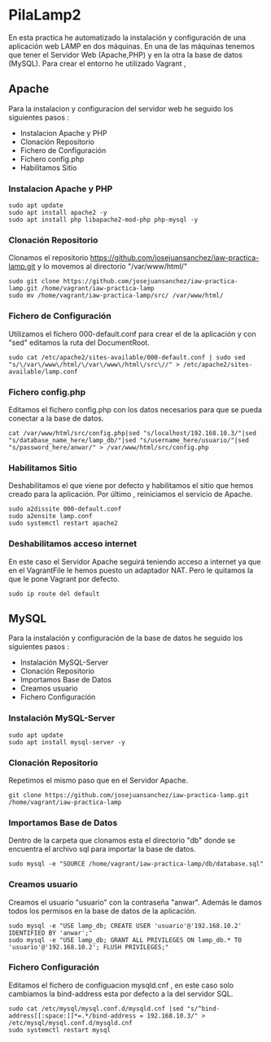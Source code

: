 # PilaLamp2
En esta practica he automatizado la  instalación y configuración de una aplicación web LAMP en dos máquinas. En una de las máquinas tenemos que tener el Servidor Web (Apache,PHP) y en la otra la base de datos (MySQL). Para crear el entorno he utilizado Vagrant , 

## Apache
Para la instalacion y configuracion del servidor web he seguido los siguientes pasos :

* Instalacion Apache y PHP
* Clonación Repositorio
* Fichero de Configuración
* Fichero config.php
* Habilitamos Sitio

### Instalacion Apache y PHP
```
sudo apt update
sudo apt install apache2 -y
sudo apt install php libapache2-mod-php php-mysql -y
```
### Clonación Repositorio
Clonamos el repositorio https://github.com/josejuansanchez/iaw-practica-lamp.git y lo movemos al directorio "/var/www/html/"
```
sudo git clone https://github.com/josejuansanchez/iaw-practica-lamp.git /home/vagrant/iaw-practica-lamp
sudo mv /home/vagrant/iaw-practica-lamp/src/ /var/www/html/
```
### Fichero de Configuración
Utilizamos el fichero 000-default.conf para crear el de la aplicación y con "sed" editamos la ruta del DocumentRoot.
```
sudo cat /etc/apache2/sites-available/000-default.conf | sudo sed "s/\/var\/www\/html/\/var\/www\/html\/src\//" > /etc/apache2/sites-available/lamp.conf
```
### Fichero config.php
Editamos el fichero config.php con los datos necesarios para que se pueda conectar a la base de datos.   
```
cat /var/www/html/src/config.php|sed "s/localhost/192.168.10.3/"|sed "s/database_name_here/lamp_db/"|sed "s/username_here/usuario/"|sed "s/password_here/anwar/" > /var/www/html/src/config.php
```
### Habilitamos Sitio
Deshabilitamos el que viene por defecto y habilitamos el sitio que hemos creado para la aplicación. Por último , reiniciamos el servicio de Apache.
```
sudo a2dissite 000-default.conf
sudo a2ensite lamp.conf
sudo systemctl restart apache2
```
### Deshabilitamos acceso internet
En este caso el Servidor Apache seguirá teniendo acceso a internet ya que en el VagrantFile le hemos puesto un adaptador NAT. Pero le quitamos la que le pone Vagrant por defecto.
```
sudo ip route del default
```

## MySQL
Para la instalación y configuración de la base de datos he seguido los siguientes pasos :
* Instalación MySQL-Server
* Clonación Repositorio
* Importamos Base de Datos
* Creamos usuario
* Fichero Configuración

### Instalación MySQL-Server
```
sudo apt update
sudo apt install mysql-server -y
```
### Clonación Repositorio
Repetimos el mismo paso que en el Servidor Apache.
```
git clone https://github.com/josejuansanchez/iaw-practica-lamp.git /home/vagrant/iaw-practica-lamp
```
### Importamos Base de Datos
Dentro de la carpeta que clonamos esta el directorio "db" donde se encuentra el archivo sql para importar la base de datos.
```
sudo mysql -e "SOURCE /home/vagrant/iaw-practica-lamp/db/database.sql"
```
### Creamos usuario
Creamos el usuario "usuario" con la contraseña "anwar". Además le damos todos los permisos en la base de datos de la aplicación.
```
sudo mysql -e "USE lamp_db; CREATE USER 'usuario'@'192.168.10.2' IDENTIFIED BY 'anwar';"
sudo mysql -e "USE lamp_db; GRANT ALL PRIVILEGES ON lamp_db.* TO 'usuario'@'192.168.10.2'; FLUSH PRIVILEGES;"
```
### Fichero Configuración
Editamos el fichero de configuacion mysqld.cnf , en este caso solo cambiamos la bind-address esta por defecto a la del servidor SQL.
```
sudo cat /etc/mysql/mysql.conf.d/mysqld.cnf |sed "s/^bind-address[[:space:]]*=.*/bind-address = 192.168.10.3/" > /etc/mysql/mysql.conf.d/mysqld.cnf
sudo systemctl restart mysql
```




